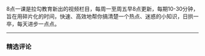 <p data-nodeid="6269" class="te-preview-highlight">8点一课是拉勾教育新出的视频栏目，每周一至周五早8点更新，每期10-30分钟，旨在用碎片化的时间，快速、高效地帮你搞清楚一个热点、迷惑的小知识，日拱一卒，每天进步一点点。</p>

---

### 精选评论


